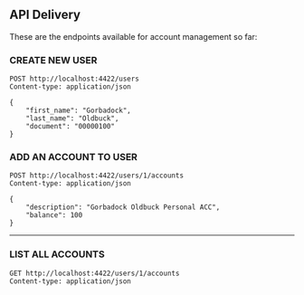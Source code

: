 ## API Delivery

These are the endpoints available for account management so far:

### CREATE NEW USER

```
POST http://localhost:4422/users
Content-type: application/json

{
    "first_name": "Gorbadock",
    "last_name": "Oldbuck",
    "document": "00000100"
}
```

### ADD AN ACCOUNT TO USER

```
POST http://localhost:4422/users/1/accounts
Content-type: application/json

{
    "description": "Gorbadock Oldbuck Personal ACC",
    "balance": 100
}
```

---

### LIST ALL ACCOUNTS

```
GET http://localhost:4422/users/1/accounts
Content-type: application/json
```
